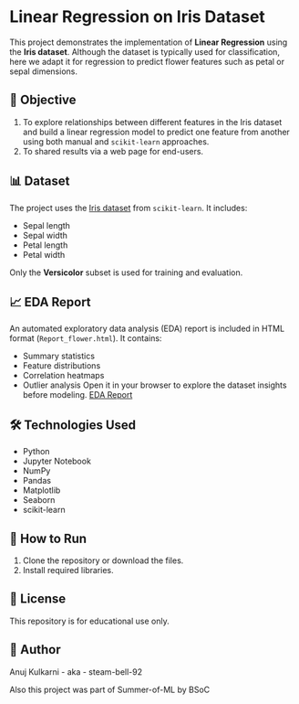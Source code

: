 # Linear Regression on Iris Dataset

This project demonstrates the implementation of **Linear Regression** using the **Iris dataset**. Although the dataset is typically used for classification, here we adapt it for regression to predict flower features such as petal or sepal dimensions.

## 📌 Objective

1. To explore relationships between different features in the Iris dataset and build a linear regression model to predict one feature from another using both manual and `scikit-learn` approaches.
2. To shared results via a web page for end-users.

## 📊 Dataset

The project uses the [Iris dataset](https://scikit-learn.org/stable/auto_examples/datasets/plot_iris_dataset.html) from `scikit-learn`. It includes:
- Sepal length
- Sepal width
- Petal length
- Petal width

Only the **Versicolor** subset is used for training and evaluation.

## 📈 EDA Report

An automated exploratory data analysis (EDA) report is included in HTML format (`Report_flower.html`). It contains:
- Summary statistics
- Feature distributions
- Correlation heatmaps
- Outlier analysis
Open it in your browser to explore the dataset insights before modeling.
<a href='https://steam-bell-92.github.io/Linear_Regression_on_iris_flowers/Report_flower.html'>EDA Report</a>

## 🛠️ Technologies Used

- Python
- Jupyter Notebook
- NumPy
- Pandas
- Matplotlib
- Seaborn
- scikit-learn
  
## 🚀 How to Run

1. Clone the repository or download the files.
2. Install required libraries.

## 📄 License

This repository is for educational use only.

## 👤 Author
Anuj Kulkarni - aka - steam-bell-92

Also this project was part of Summer-of-ML by BSoC
